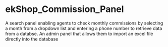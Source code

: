 # ekShop_Commission_Panel
A search panel enabling agents to check monthly commissions by  selecting a month from a dropdown list and entering a phone number to retrieve data from a databse.
An admin panel that allows them to import an excel file directly into the database
